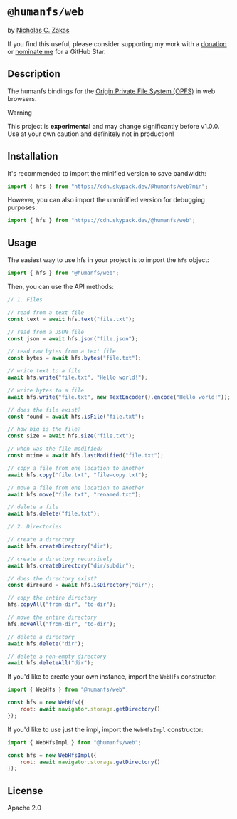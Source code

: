 # `@humanfs/web`

by [Nicholas C. Zakas](https://humanwhocodes.com)

If you find this useful, please consider supporting my work with a [donation](https://humanwhocodes.com/donate) or [nominate me](https://stars.github.com/nominate/) for a GitHub Star.

## Description

The humanfs bindings for the [Origin Private File System (OPFS)](https://developer.mozilla.org/en-US/docs/Web/API/File_System_API/Origin_private_file_system) in web browsers.

> [!WARNING]
> This project is **experimental** and may change significantly before v1.0.0. Use at your own caution and definitely not in production!

## Installation

It's recommended to import the minified version to save bandwidth:

```js
import { hfs } from "https://cdn.skypack.dev/@humanfs/web?min";
```

However, you can also import the unminified version for debugging purposes:

```js
import { hfs } from "https://cdn.skypack.dev/@humanfs/web";
```

## Usage

The easiest way to use hfs in your project is to import the `hfs` object:

```js
import { hfs } from "@humanfs/web";
```

Then, you can use the API methods:

```js
// 1. Files

// read from a text file
const text = await hfs.text("file.txt");

// read from a JSON file
const json = await hfs.json("file.json");

// read raw bytes from a text file
const bytes = await hfs.bytes("file.txt");

// write text to a file
await hfs.write("file.txt", "Hello world!");

// write bytes to a file
await hfs.write("file.txt", new TextEncoder().encode("Hello world!"));

// does the file exist?
const found = await hfs.isFile("file.txt");

// how big is the file?
const size = await hfs.size("file.txt");

// when was the file modified?
const mtime = await hfs.lastModified("file.txt");

// copy a file from one location to another
await hfs.copy("file.txt", "file-copy.txt");

// move a file from one location to another
await hfs.move("file.txt", "renamed.txt");

// delete a file
await hfs.delete("file.txt");

// 2. Directories

// create a directory
await hfs.createDirectory("dir");

// create a directory recursively
await hfs.createDirectory("dir/subdir");

// does the directory exist?
const dirFound = await hfs.isDirectory("dir");

// copy the entire directory
hfs.copyAll("from-dir", "to-dir");

// move the entire directory
hfs.moveAll("from-dir", "to-dir");

// delete a directory
await hfs.delete("dir");

// delete a non-empty directory
await hfs.deleteAll("dir");
```

If you'd like to create your own instance, import the `WebHfs` constructor:

```js
import { WebHfs } from "@humanfs/web";

const hfs = new WebHfs({
	root: await navigator.storage.getDirectory()
});
```

If you'd like to use just the impl, import the `WebHfsImpl` constructor:

```js
import { WebHfsImpl } from "@humanfs/web";

const hfs = new WebHfsImpl({
	root: await navigator.storage.getDirectory()
});
```

## License

Apache 2.0
